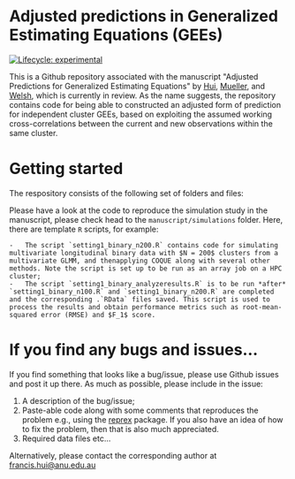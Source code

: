 # Adjusted predictions in Generalized Estimating Equations (GEEs)

<!-- badges: start -->

[![Lifecycle: experimental](https://img.shields.io/badge/lifecycle-experimental-orange.svg)](https://www.tidyverse.org/lifecycle/#experimental)

<!-- [![DOI](https://zenodo.org/badge/DOI/10.5281/zenodo.11296754.svg)](https://doi.org/10.5281/zenodo.11296754) -->

<!-- badges: end -->

This is a Github repository associated with the manuscript "Adjusted Predictions for Generalized Estimating Equations" by [Hui](https://francishui.netlify.app/), [Mueller](https://researchers.mq.edu.au/en/persons/samuel-muller), and [Welsh](https://cbe.anu.edu.au/about/staff-directory/professor-alan-welsh), which is currently in review. As the name suggests, the repository contains code for being able to constructed an adjusted form of prediction for independent cluster GEEs, based on exploiting the assumed working cross-correlations between the current and new observations within the same cluster.

<!-- # Installation

Currently, `COQUE` is available and can be installed from github with the help of `devtools` package using:

```         
devtools::install_github("fhui28/COQUE")
```

Alternatively, or if the above does not work, you may download a (hopefully!) stable release of `COQUE` by choosing the latest release on the right hand side of this Github webpage.
-->

# Getting started

The respository consists of the following set of folders and files:

Please have a look at the code to reproduce the simulation study in the manuscript, please check head to the `manuscript/simulations` folder. Here, there are template `R` scripts, for example:

    -   The script `setting1_binary_n200.R` contains code for simulating multivariate longitudinal binary data with $N = 200$ clusters from a multivariate GLMM, and thenapplying COQUE along with several other methods. Note the script is set up to be run as an array job on a HPC cluster;
    -   The script `setting1_binary_analyzeresults.R` is to be run *after* `setting1_binary_n100.R` and `setting1_binary_n200.R` are completed and the corresponding .`RData` files saved. This script is used to process the results and obtain performance metrics such as root-mean-squared error (RMSE) and $F_1$ score.


# If you find any bugs and issues...

If you find something that looks like a bug/issue, please use Github issues and post it up there. As much as possible, please include in the issue:

1.  A description of the bug/issue;
2.  Paste-able code along with some comments that reproduces the problem e.g., using the [reprex](https://cran.r-project.org/web/packages/reprex/index.html) package. If you also have an idea of how to fix the problem, then that is also much appreciated.
3.  Required data files etc...

Alternatively, please contact the corresponding author at [francis.hui\@anu.edu.au](mailto:francis.hui@anu.edu.au)
